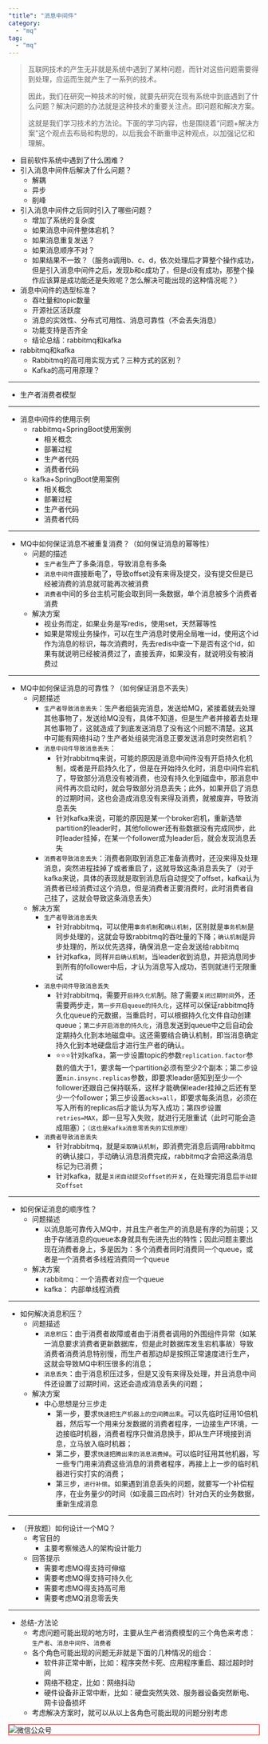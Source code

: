 ```yaml
---
"title": "消息中间件"
category:
  - "mq"
tag:
  - "mq"
---
```


> 互联网技术的产生无非就是系统中遇到了某种问题，而针对这些问题需要得到处理，应运而生就产生了一系列的技术。
>
> 因此，我们在研究一种技术的时候，就要先研究在现有系统中到底遇到了什么问题？解决问题的办法就是这种技术的重要关注点。即问题和解决方案。
>
> 这就是我们学习技术的方法论。下面的学习内容，也是围绕着“问题+解决方案”这个观点去布局和构思的，以后我会不断重申这种观点，以加强记忆和理解。


- 目前软件系统中遇到了什么困难？
- 引入消息中间件后解决了什么问题？
  - 解耦
  - 异步
  - 削峰
- 引入消息中间件之后同时引入了哪些问题？
  - 增加了系统的复杂度
  - 如果消息中间件整体宕机？
  - 如果消息重复发送？
  - 如果消息顺序不对？
  - 如果结果不一致？（服务a调用b、c、d，依次处理后才算整个操作成功，但是引入消息中间件之后，发现b和c成功了，但是d没有成功，那整个操作应该算是成功能还是失败呢？怎么解决可能出现的这种情况呢？）
- 消息中间件的选型标准？
  - 吞吐量和topic数量
  - 开源社区活跃度
  - 消息的实效性、分布式可用性、消息可靠性（不会丢失消息）
  - 功能支持是否齐全
  - 结论总结：rabbitmq和kafka
- rabbitmq和kafka
  - Rabbitmq的高可用实现方式？三种方式的区别？
  - Kafka的高可用原理？

---

- 生产者消费者模型

---

- 消息中间件的使用示例
  - rabbitmq+SpringBoot使用案例
    - 相关概念
    - 部署过程
    - 生产者代码
    - 消费者代码
  - kafka+SpringBoot使用案例
    - 相关概念
    - 部署过程
    - 生产者代码
    - 消费者代码

---

- MQ中如何保证消息不被重复消费？（如何保证消息的幂等性）
  - 问题的描述
    - `生产者`生产了多条消息，导致消息有多条
    - `消息中间件`直接断电了，导致offset没有来得及提交，没有提交但是已经被消费的消息就可能再次被消费
    - `消费者`中间的多台主机可能会取到同一条数据，单个消息被多个消费者消费
  - 解决方案
    - 视业务而定，如果业务是写redis，使用set，天然幂等性
    - 如果是常规业务操作，可以在生产消息时使用全局唯一id，使用这个id作为消息的标识，每次消费时，先去redis中查一下是否有这个id，如果有就说明已经被消费过了，直接丢弃，如果没有，就说明没有被消费过

---

- MQ中如何保证消息的可靠性？（如何保证消息不丢失）
  - 问题描述
    - `生产者导致消息丢失`：生产者组装完消息，发送给MQ，紧接着就去处理其他事物了，发送给MQ没有，具体不知道，但是生产者并接着去处理其他事物了，这就造成了到底发送消息了没有这个问题不清楚。这其中可能有网络抖动？生产者处组装完消息正要发送消息时突然宕机？
    - `消息中间件导致消息丢失`：
      - 针对rabbitmq来说，可能的原因是消息中间件没有开启持久化机制，或者是开启持久化了，但是在开始持久化时，消息中间件宕机了，导致部分消息没有被消费，也没有持久化到磁盘中，那消息中间件再次启动时，就会导致部分消息丢失；此外，如果开启了消息的过期时间，这也会造成消息没有来得及消费，就被废弃，导致消息丢失
      - 针对kafka来说，可能的原因是某一个broker宕机，重新选举partition的leader时，其他follower还有些数据没有完成同步，此时leader挂掉，在某一个follower成为leader后，就会发现消息丢失
    - `消费者导致消息丢失`：消费者刚取到消息正准备消费时，还没来得及处理消息，突然进程挂掉了或者重启了，这就导致这条消息丢失了（对于kafka来说，具体的表现就是取到消息后自动提交了offset，kafka认为消费者已经消费过这个消息，但是消费者正要消费时，此时消费者自己挂了，这就会导致这条消息丢失）
  - 解决方案
    - `生产者导致消息丢失`
      - 针对rabbitmq，可以使用`事务机制`和`确认机制`，区别就是`事务机制`是同步处理的，这就会导致rabbitmq的吞吐量的下降；`确认机制`是异步处理的，所以优先选择，确保消息一定会发送给rabbitmq
      - 针对kafka，同样`开启确认机制`，当leader收到消息，并把消息同步到所有的follower中后，才认为消息写入成功，否则就进行无限重试
    - `消息中间件导致消息丢失`
      - 针对rabbitmq，需要开`启持久化机`制。除了需要`关闭过期时间`外，还需要两步走，`第一步开启queue的持久化`，这样可以保证rabbitmq持久化queue的元数据，当重启时，可以根据持久化文件自动创建queue；`第二步开启消息的持久化`，消息发送到queue中之后自动会定期持久化到本地磁盘中。这还需要结合确认机制，即当消息确定持久化到本地硬盘后才进行生产者的确认。
      - :star::star::star:针对kafka，第一步设置topic的参数`replication.factor`参数的值大于1，要求每一个partition必须有至少2个副本；第二步设置`min.insync.replicas`参数，即要求leader感知到至少一个follower还跟自己保持联系，这样才能确保leader挂掉之后还有至少一个follower；第三步设置`acks=all`，即要求每条消息，必须在写入所有的replicas后才能认为写入成功；第四步设置`retries=MAX`，即一旦写入失败，就进行无限重试（此时可能会造成阻塞）；`（这也是kafka消息零丢失的实现原理）`
    - `消费者导致消息丢失`
      - 针对rabbitmq，就是`采取确认机制`，即消费完消息后调用rabbitmq的确认接口，手动确认消息消费完成，rabbitmq才会把这条消息标记为已消费；
      - 针对kafka，就是`关闭自动提交offset的开关`，在处理完消息后`手动提交offset`

---

- 如何保证消息的顺序性？
  - 问题描述
    - 以消息能可靠传入MQ中，并且生产者生产的消息是有序的为前提；又由于存储消息的queue本身就具有先进先出的特性；因此问题主要出现在消费者身上，多是因为：多个消费者同时消费同一个queue，或者是一个消费者多线程消费同一个queue
  - 解决方案
    - rabbitmq：一个消费者对应一个queue
    - kafka： 内部单线程消费

---

- 如何解决消息积压？
  - 问题描述
    - `消息积压`：由于消费者故障或者由于消费者调用的外围组件异常（如某一消息要求消费者更新数据库，但是此时数据库发生宕机事故）导致消费者消费消息特别慢，而生产者那边却是按照正常速度进行生产，这就会导致MQ中积压很多的消息；
    - `消息丢失`：由于消息积压过多，但是又没有来得及处理，并且消息中间件还设置了过期时间，这还会造成消息丢失的问题；
  - 解决方案
    - 中心思想是分三步走
      - 第一步，要求`快速把生产机器上的空间腾出来`。可以先临时征用10倍机器，然后写一个用来分发数据的消费者程序，一边接生产环境，一边接临时机器，消费者程序只做消息换手，即从生产环境接到消息，立马放入临时机器；
      - 第二步，要求`快速把腾出来的消息消费掉`。可以临时征用其他机器，写一些专门用来消费这些消息的消费者程序，再接上上一步的临时机器进行实打实的消费；
      - 第三步，`进行补偿`。如果遇到消息丢失的问题，就要写一个补偿程序，在业务量少的时间（如凌晨三四点时）针对白天的业务数据，重新生成消息

---

- （开放题）如何设计一个MQ？
  - 考官目的
    - 主要考察候选人的架构设计能力
  - 回答提示
    - 需要考虑MQ得支持可伸缩
    - 需要考虑MQ得支持可持久化
    - 需要考虑MQ得支持高可用
    - 需要考虑MQ消息零丢失

---

- 总结-方法论
  - 考虑问题可能出现的地方时，主要从生产者消费模型的三个角色来考虑：`生产者`、`消息中间件`、`消费者`
  - 各个角色可能出现的问题无非就是下面的几种情况的组合：
    - 软件非正常中断，比如：程序突然卡死、应用程序重启、超过超时时间
    - 网络不稳定，比如：网络抖动
    - 硬件设备非正常中断，比如：硬盘突然失效、服务器设备突然断电、网卡设备损坏
  - 考虑解决方案时，就可以从以上各角色可能出现的问题分别考虑





<img style="border:1px red solid; display:block; margin:0 auto;" :src="$withBase('/qrcode.jpg')" alt="微信公众号" />


